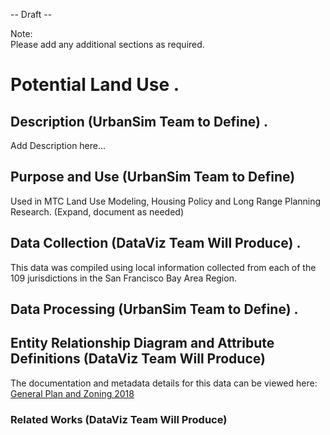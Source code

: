 -- Draft --  

Note:  
Please add any additional sections as required.  

# Potential Land Use . 

## Description (UrbanSim Team to Define) . 
Add Description here...  

## Purpose and Use (UrbanSim Team to Define)   
Used in MTC Land Use Modeling, Housing Policy and Long Range Planning Research. (Expand, document as needed)

## Data Collection (DataViz Team Will Produce) . 
This data was compiled using local information collected from each of the 109 jurisdictions in the San Francisco Bay Area Region.

## Data Processing (UrbanSim Team to Define) . 

## Entity Relationship Diagram and Attribute Definitions (DataViz Team Will Produce)  
The documentation and metadata details for this data can be viewed here: [General Plan and Zoning 2018](https://mtc.data.socrata.com/Land-Use/General-Plan-and-Zoning-2018/udk3-z2d5)  

### Related Works (DataViz Team Will Produce)
